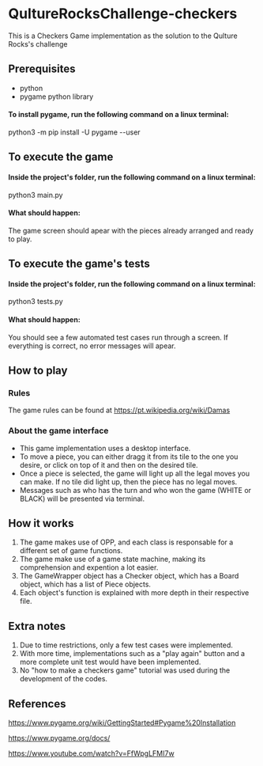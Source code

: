 # QultureRocksChallenge-checkers
This is a Checkers Game implementation as the solution to the Qulture Rocks's challenge

## Prerequisites
- python
- pygame python library

#### To install pygame, run the following command on a linux terminal:
python3 -m pip install -U pygame --user

## To execute the game
#### Inside the project's folder, run the following command on a linux terminal:
python3 main.py
#### What should happen:
The game screen should apear with the pieces already arranged and ready to play.

## To execute the game's tests
#### Inside the project's folder, run the following command on a linux terminal:
python3 tests.py
#### What should happen:
You should see a few automated test cases run through a screen. If everything is correct, no error messages will apear.

## How to play
### Rules
The game rules can be found at https://pt.wikipedia.org/wiki/Damas
### About the game interface
- This game implementation uses a desktop interface.
- To move a piece, you can either dragg it from its tile to the one you desire, or click on top of it and then on the desired tile.
- Once a piece is selected, the game will light up all the legal moves you can make. If no tile did light up, then the piece has no legal moves.
- Messages such as who has the turn and who won the game (WHITE or BLACK) will be presented via terminal.

## How it works
1. The game makes use of OPP, and each class is responsable for a different set of game functions.
2. The game make use of a game state machine, making its comprehension and expention a lot easier.
3. The GameWrapper object has a Checker object, which has a Board object, which has a list of Piece objects.
4. Each object's function is explained with more depth in their respective file.

## Extra notes
1. Due to time restrictions, only a few test cases were implemented.
2. With more time, implementations such as a "play again" button and a more complete unit test would have been implemented.
3. No "how to make a checkers game" tutorial was used during the development of the codes.

## References
https://www.pygame.org/wiki/GettingStarted#Pygame%20Installation

https://www.pygame.org/docs/

https://www.youtube.com/watch?v=FfWpgLFMI7w
